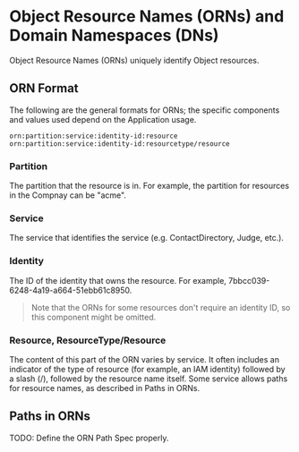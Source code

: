 # Object Resource Names (ORNs) and Domain Namespaces (DNs)

Object Resource Names (ORNs) uniquely identify Object resources.

## **ORN Format**

The following are the general formats for ORNs; the specific components and values used depend on the Application usage.

```
orn:partition:service:identity-id:resource
orn:partition:service:identity-id:resourcetype/resource
```

### Partition
The partition that the resource is in. For example, the partition for resources in the Compnay can be "acme".

### Service
The service that identifies the service (e.g. ContactDirectory, Judge, etc.).

### Identity

The ID of the identity that owns the resource. For example, 7bbcc039-6248-4a19-a664-51ebb61c8950.

> Note that the ORNs for some resources don't require an identity ID, so this component might be omitted.

### Resource, ResourceType/Resource

The content of this part of the ORN varies by service. It often includes an indicator of the type of resource (for example, an IAM identity) followed by a slash (/), followed by the resource name itself. Some service allows paths for resource names, as described in Paths in ORNs.

## **Paths in ORNs**

TODO: Define the ORN Path Spec properly.

